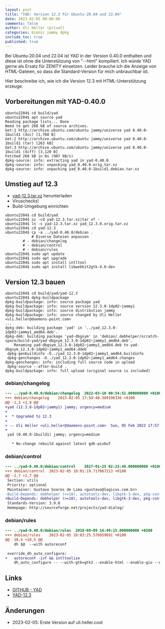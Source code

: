 ```yaml
---
layout: post
title: "YAD: Version 12.3 für Ubuntu-20.04 und 22.04"
date: 2023-02-05 00:00:00
comments: false
author: Uli Heller (privat)
categories: bionic jammy dpkg
include_toc: true
published: true
---
```


<!--
YAD: Version 12.3 für Ubuntu-20.04 und 22.04
============================================
-->

Bei Ubuntu-20.04 und 22.04 ist YAD in der Version 0.40.0
enthalten und diese ist ohne die Unterstützung von "--html"
kompiliert. Ich würde YAD gerne als Ersatz für ZENITY einsetzen.
Leider brauche ich die Anzeige von HTML-Dateien, so dass die
Standard-Version für mich unbrauchbar ist.

Hier beschreibe ich, wie ich die Version 12.3 mit
HTML-Unterstützung erzeuge.

<!-- more -->

Vorbereitungen mit YAD-0.40.0
-----------------------------

```
ubuntu2204$ cd build/yad
ubuntu2204$ apt source yad
Reading package lists... Done
Need to get 268 kB of source archives.
Get:1 http://archive.ubuntu.com/ubuntu jammy/universe yad 0.40.0-1build1 (dsc) [1,768 B]
Get:2 http://archive.ubuntu.com/ubuntu jammy/universe yad 0.40.0-1build1 (tar) [263 kB]
Get:3 http://archive.ubuntu.com/ubuntu jammy/universe yad 0.40.0-1build1 (diff) [3,120 B]
Fetched 268 kB in 0s (907 kB/s) 
dpkg-source: info: extracting yad in yad-0.40.0
dpkg-source: info: unpacking yad_0.40.0.orig.tar.xz
dpkg-source: info: unpacking yad_0.40.0-1build1.debian.tar.xz
```

Umstieg auf 12.3
----------------

- [yad-12.3.tar.xz](https://github.com/v1cont/yad/releases/download/v12.3/yad-12.3.tar.xz) herunterladen
- Viruschecks!
- Build-Umgebung einrichten

```
ubuntu2204$ cd build/yad
ubuntu2204$ xz -cd yad-12.3.tar.xz|tar xf -
ubuntu2204$ ln -s yad-12.3.tar.xz yad_12.3.0.orig.tar.xz
ubuntu2204$ cd yad-12.3
ubuntu2204$ cp -a ../yad-0.40.0/debian .
            # Diverse Dateien anpassen
	    # - debian/changelog
	    # - debian/control
	    # - debian/rules
ubuntu2204$ sudo apt update
ubuntu2204$ sudo apt upgrade
ubuntu2204$ sudo apt install intltool
ubuntu2204$ sudo apt install libwebkit2gtk-4.0-dev
```

Version 12.3 bauen
------------------

```
ubuntu2204$ cd build/yad/yad-12.3
ubuntu2204$ dpkg-buildpackage
dpkg-buildpackage: info: source package yad
dpkg-buildpackage: info: source version 12.3.0-1dp02~jammy1
dpkg-buildpackage: info: source distribution jammy
dpkg-buildpackage: info: source changed by Uli Heller <uli.heller@daemons-point.com>
...
dpkg-deb: building package 'yad' in '../yad_12.3.0-1dp02~jammy1_amd64.deb'.
dpkg-deb: building package 'yad-dbgsym' in 'debian/.debhelper/scratch-space/build-yad/yad-dbgsym_12.3.0-1dp02~jammy1_amd64.deb'.
	Renaming yad-dbgsym_12.3.0-1dp02~jammy1_amd64.deb to yad-dbgsym_12.3.0-1dp02~jammy1_amd64.ddeb
 dpkg-genbuildinfo -O../yad_12.3.0-1dp02~jammy1_amd64.buildinfo
 dpkg-genchanges -O../yad_12.3.0-1dp02~jammy1_amd64.changes
dpkg-genchanges: info: including full source code in upload
 dpkg-source --after-build .
dpkg-buildpackage: info: full upload (original source is included)
```

### debian/changelog

```diff
--- ../yad-0.40.0/debian/changelog	2022-03-10 00:54:51.000000000 +0100
+++ debian/changelog	2023-02-05 17:58:48.389196336 +0100
@@ -1,3 +1,9 @@
+yad (12.3.0-1dp02~jammy1) jammy; urgency=medium
+
+  * Upgraded to 12.3
+
+ -- Uli Heller <uli.heller@daemons-point.com>  Sun, 05 Feb 2023 17:57:40 +0100
+
 yad (0.40.0-1build1) jammy; urgency=medium
 
   * No-change rebuild against latest gdk-pixbuf
```

### debian/control

```diff
--- ../yad-0.40.0/debian/control	2017-01-25 02:23:49.000000000 +0100
+++ debian/control	2023-02-05 18:01:19.717067213 +0100
@@ -2,7 +2,7 @@
 Section: utils
 Priority: optional
 Maintainer: Gustavo Soares de Lima <gustavo@logicus.com.br>
-Build-Depends: debhelper (>=10), autotools-dev, libgtk-3-dev, pkg-config, intltool
+Build-Depends: debhelper (>=10), autotools-dev, libgtk-3-dev, pkg-config, intltool, libwebkit2gtk-4.0-dev
 Standards-Version: 3.9.8
 Homepage: http://sourceforge.net/projects/yad-dialog/
```

### debian/rules

```diff
--- ../yad-0.40.0/debian/rules	2018-09-09 16:49:15.000000000 +0200
+++ debian/rules	2023-02-05 18:03:25.576959691 +0100
@@ -10,4 +10,5 @@
 	dh $@  --with autoreconf
 
 override_dh_auto_configure:
+	autoreconf -ivf && intltoolize
 	dh_auto_configure -- --with-gtk=gtk3 --enable-html --enable-gio --enable-spell --enable-sourceview --enable-icon-browser
```

Links
-----

* [GITHUB - YAD](https://github.com/v1cont/yad)
* [YAD-12.3](https://github.com/v1cont/yad/releases/download/v12.3/yad-12.3.tar.xz)

Änderungen
----------

* 2023-02-05: Erste Version auf uli.heller.cool
